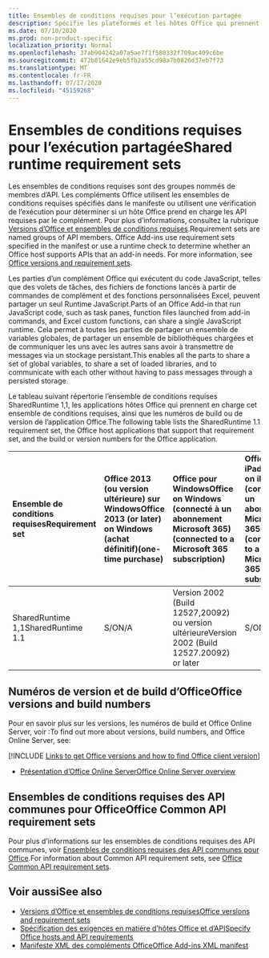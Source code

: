```yaml
---
title: Ensembles de conditions requises pour l’exécution partagée
description: Spécifie les plateformes et les hôtes Office qui prennent en charge les API SharedRuntime.
ms.date: 07/10/2020
ms.prod: non-product-specific
localization_priority: Normal
ms.openlocfilehash: 37ab904242a07a5ae7f1f580332f709ac409c6be
ms.sourcegitcommit: 472b81642e9eb5fb2a55cd98a7b0826d37eb7f73
ms.translationtype: MT
ms.contentlocale: fr-FR
ms.lasthandoff: 07/17/2020
ms.locfileid: "45159268"
---
```

# <a name="shared-runtime-requirement-sets"></a><span data-ttu-id="90d95-103">Ensembles de conditions requises pour l’exécution partagée</span><span class="sxs-lookup"><span data-stu-id="90d95-103">Shared runtime requirement sets</span></span>

<span data-ttu-id="90d95-p101">Les ensembles de conditions requises sont des groupes nommés de membres d’API. Les compléments Office utilisent les ensembles de conditions requises spécifiés dans le manifeste ou utilisent une vérification de l’exécution pour déterminer si un hôte Office prend en charge les API requises par le complément. Pour plus d’informations, consultez la rubrique [Versions d’Office et ensembles de conditions requises](../../develop/office-versions-and-requirement-sets.md).</span><span class="sxs-lookup"><span data-stu-id="90d95-p101">Requirement sets are named groups of API members. Office Add-ins use requirement sets specified in the manifest or use a runtime check to determine whether an Office host supports APIs that an add-in needs. For more information, see [Office versions and requirement sets](../../develop/office-versions-and-requirement-sets.md).</span></span>

<span data-ttu-id="90d95-107">Les parties d’un complément Office qui exécutent du code JavaScript, telles que des volets de tâches, des fichiers de fonctions lancés à partir de commandes de complément et des fonctions personnalisées Excel, peuvent partager un seul Runtime JavaScript.</span><span class="sxs-lookup"><span data-stu-id="90d95-107">Parts of an Office Add-in that run JavaScript code, such as task panes, function files launched from add-in commands, and Excel custom functions, can share a single JavaScript runtime.</span></span> <span data-ttu-id="90d95-108">Cela permet à toutes les parties de partager un ensemble de variables globales, de partager un ensemble de bibliothèques chargées et de communiquer les uns avec les autres sans avoir à transmettre de messages via un stockage persistant.</span><span class="sxs-lookup"><span data-stu-id="90d95-108">This enables all the parts to share a set of global variables, to share a set of loaded libraries, and to communicate with each other without having to pass messages through a persisted storage.</span></span>

<span data-ttu-id="90d95-109">Le tableau suivant répertorie l’ensemble de conditions requises SharedRuntime 1,1, les applications hôtes Office qui prennent en charge cet ensemble de conditions requises, ainsi que les numéros de build ou de version de l’application Office.</span><span class="sxs-lookup"><span data-stu-id="90d95-109">The following table lists the SharedRuntime 1.1 requirement set, the Office host applications that support that requirement set, and the build or version numbers for the Office application.</span></span>

|  <span data-ttu-id="90d95-110">Ensemble de conditions requises</span><span class="sxs-lookup"><span data-stu-id="90d95-110">Requirement set</span></span>  |  <span data-ttu-id="90d95-111">Office 2013 (ou version ultérieure) sur Windows</span><span class="sxs-lookup"><span data-stu-id="90d95-111">Office 2013 (or later) on Windows</span></span><br><span data-ttu-id="90d95-112">(achat définitif)</span><span class="sxs-lookup"><span data-stu-id="90d95-112">(one-time purchase)</span></span> | <span data-ttu-id="90d95-113">Office pour Windows</span><span class="sxs-lookup"><span data-stu-id="90d95-113">Office on Windows</span></span><br><span data-ttu-id="90d95-114">(connecté à un abonnement Microsoft 365)</span><span class="sxs-lookup"><span data-stu-id="90d95-114">(connected to a Microsoft 365 subscription)</span></span>   |  <span data-ttu-id="90d95-115">Office sur iPad</span><span class="sxs-lookup"><span data-stu-id="90d95-115">Office on iPad</span></span><br><span data-ttu-id="90d95-116">(connecté à un abonnement Microsoft 365)</span><span class="sxs-lookup"><span data-stu-id="90d95-116">(connected to a Microsoft 365 subscription)</span></span>  |  <span data-ttu-id="90d95-117">Office sur Mac</span><span class="sxs-lookup"><span data-stu-id="90d95-117">Office on Mac</span></span><br><span data-ttu-id="90d95-118">(connecté à un abonnement Microsoft 365)</span><span class="sxs-lookup"><span data-stu-id="90d95-118">(connected to a Microsoft 365 subscription)</span></span>  | <span data-ttu-id="90d95-119">Office sur le web</span><span class="sxs-lookup"><span data-stu-id="90d95-119">Office on the web</span></span>  | <span data-ttu-id="90d95-120">Office Online Server</span><span class="sxs-lookup"><span data-stu-id="90d95-120">Office Online Server</span></span> |
|:-----|:-----|:-----|:-----|:-----|:-----|:-----|
| <span data-ttu-id="90d95-121">SharedRuntime 1,1</span><span class="sxs-lookup"><span data-stu-id="90d95-121">SharedRuntime 1.1</span></span>  | <span data-ttu-id="90d95-122">S/O</span><span class="sxs-lookup"><span data-stu-id="90d95-122">N/A</span></span> | <span data-ttu-id="90d95-123">Version 2002 (Build 12527,20092) ou version ultérieure</span><span class="sxs-lookup"><span data-stu-id="90d95-123">Version 2002 (Build 12527.20092) or later</span></span> | <span data-ttu-id="90d95-124">S/O</span><span class="sxs-lookup"><span data-stu-id="90d95-124">N/A</span></span> | <span data-ttu-id="90d95-125">16.35 ou version ultérieure</span><span class="sxs-lookup"><span data-stu-id="90d95-125">16.35 or later</span></span> | <span data-ttu-id="90d95-126">Février 2020</span><span class="sxs-lookup"><span data-stu-id="90d95-126">February 2020</span></span> | <span data-ttu-id="90d95-127">S/O</span><span class="sxs-lookup"><span data-stu-id="90d95-127">N/A</span></span> |

## <a name="office-versions-and-build-numbers"></a><span data-ttu-id="90d95-128">Numéros de version et de build d’Office</span><span class="sxs-lookup"><span data-stu-id="90d95-128">Office versions and build numbers</span></span>

<span data-ttu-id="90d95-129">Pour en savoir plus sur les versions, les numéros de build et Office Online Server, voir :</span><span class="sxs-lookup"><span data-stu-id="90d95-129">To find out more about versions, build numbers, and Office Online Server, see:</span></span>

[!INCLUDE [Links to get Office versions and how to find Office client version](../../includes/links-get-office-versions-builds.md)]
- [<span data-ttu-id="90d95-130">Présentation d’Office Online Server</span><span class="sxs-lookup"><span data-stu-id="90d95-130">Office Online Server overview</span></span>](/officeonlineserver/office-online-server-overview)

## <a name="office-common-api-requirement-sets"></a><span data-ttu-id="90d95-131">Ensembles de conditions requises des API communes pour Office</span><span class="sxs-lookup"><span data-stu-id="90d95-131">Office Common API requirement sets</span></span>

<span data-ttu-id="90d95-132">Pour plus d’informations sur les ensembles de conditions requises des API communes, voir [Ensembles de conditions requises des API communes pour Office](office-add-in-requirement-sets.md).</span><span class="sxs-lookup"><span data-stu-id="90d95-132">For information about Common API requirement sets, see [Office Common API requirement sets](office-add-in-requirement-sets.md).</span></span>

## <a name="see-also"></a><span data-ttu-id="90d95-133">Voir aussi</span><span class="sxs-lookup"><span data-stu-id="90d95-133">See also</span></span>

- [<span data-ttu-id="90d95-134">Versions d’Office et ensembles de conditions requises</span><span class="sxs-lookup"><span data-stu-id="90d95-134">Office versions and requirement sets</span></span>](../../develop/office-versions-and-requirement-sets.md)
- [<span data-ttu-id="90d95-135">Spécification des exigences en matière d’hôtes Office et d’API</span><span class="sxs-lookup"><span data-stu-id="90d95-135">Specify Office hosts and API requirements</span></span>](../../develop/specify-office-hosts-and-api-requirements.md)
- [<span data-ttu-id="90d95-136">Manifeste XML des compléments Office</span><span class="sxs-lookup"><span data-stu-id="90d95-136">Office Add-ins XML manifest</span></span>](../../develop/add-in-manifests.md)
